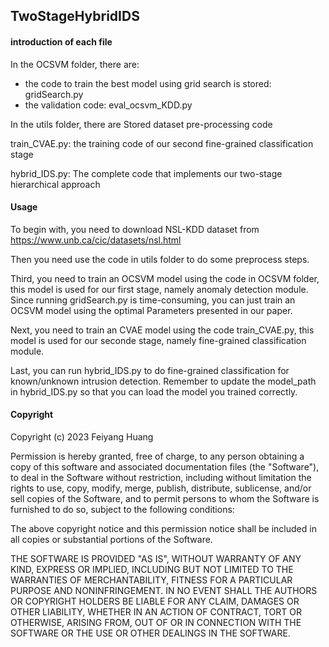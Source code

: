 ## TwoStageHybridIDS

#### introduction of each file

In the OCSVM folder, there are:

* the code to train the best model using grid search is stored: gridSearch.py 
* the validation code: eval_ocsvm_KDD.py

In the utils folder, there are Stored dataset pre-processing code

train_CVAE.py: the training code of our second fine-grained classification stage

hybrid_IDS.py: The complete code that implements our two-stage hierarchical approach

#### Usage

To begin with, you need to download NSL-KDD dataset from https://www.unb.ca/cic/datasets/nsl.html

Then you need use the code in utils folder to do some preprocess steps.

Third, you need to train an OCSVM model using the code in OCSVM folder, this model is used for our first stage, namely anomaly detection module. Since running gridSearch.py is time-consuming, you can just train an OCSVM model using the optimal Parameters presented in our paper.

Next, you need to train an CVAE model using the code train_CVAE.py, this model is used for our seconde stage, namely fine-grained classification module.

Last, you can run hybrid_IDS.py to do fine-grained classification for known/unknown intrusion detection. Remember to update the model_path in hybrid_IDS.py so that you can load the model you trained correctly.


#### Copyright

Copyright (c) 2023 Feiyang Huang

Permission is hereby granted, free of charge, to any person obtaining a copy
of this software and associated documentation files (the "Software"), to deal
in the Software without restriction, including without limitation the rights
to use, copy, modify, merge, publish, distribute, sublicense, and/or sell
copies of the Software, and to permit persons to whom the Software is
furnished to do so, subject to the following conditions:

The above copyright notice and this permission notice shall be included in all
copies or substantial portions of the Software.

THE SOFTWARE IS PROVIDED "AS IS", WITHOUT WARRANTY OF ANY KIND, EXPRESS OR
IMPLIED, INCLUDING BUT NOT LIMITED TO THE WARRANTIES OF MERCHANTABILITY,
FITNESS FOR A PARTICULAR PURPOSE AND NONINFRINGEMENT. IN NO EVENT SHALL THE
AUTHORS OR COPYRIGHT HOLDERS BE LIABLE FOR ANY CLAIM, DAMAGES OR OTHER
LIABILITY, WHETHER IN AN ACTION OF CONTRACT, TORT OR OTHERWISE, ARISING FROM,
OUT OF OR IN CONNECTION WITH THE SOFTWARE OR THE USE OR OTHER DEALINGS IN THE
SOFTWARE.
